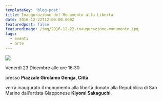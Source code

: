 ```yaml
---
templateKey: 'blog-post'
title: Inaugurazione del Monumento alla Libertà
date: 2016-12-22T12:00:00.000Z
featuredpost: false
featuredimage: /img/2016-12-22-inaugurazione-monumento.jpg
tags:
  - eventi
  - arte
---
```



![](/img/2016-12-22-inaugurazione-monumento.jpg)

Venerdì 23 Dicembre alle ore 16:30 

presso **Piazzale Girolamo Genga, Città**

verrà inaugurato il monumento alla libertà donato alla Repubblica di San Marino dall'artista Giapponese **Kiyomi Sakaguchi**. 


